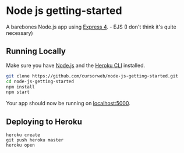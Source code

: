 # Node js getting-started

A barebones Node.js app using [Express 4](http://expressjs.com/).
\- EJS (I don't think it's quite necessary)


## Running Locally

Make sure you have [Node.js](http://nodejs.org/) and the [Heroku CLI](https://cli.heroku.com/) installed.

```bash
git clone https://github.com/cursorweb/node-js-getting-started.git
cd node-js-getting-started
npm install
npm start
```

Your app should now be running on [localhost:5000](http://localhost:5000/).

## Deploying to Heroku

```
heroku create
git push heroku master
heroku open
```
